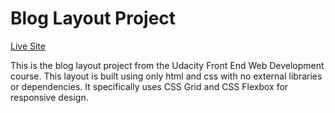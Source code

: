 # Blog Layout Project

[Live Site](https://adoring-morse-3b1ad3.netlify.app)

This is the blog layout project from the Udacity Front End Web Development course. This layout is built using only html and css with no external libraries or dependencies. It specifically uses CSS Grid and CSS Flexbox for responsive design. 
